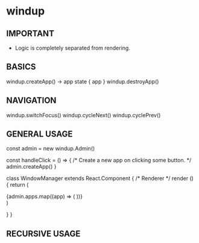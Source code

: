 # windup

## IMPORTANT
- Logic is completely separated from rendering.


## BASICS

windup.createApp() -> app state { app }
windup.destroyApp(<id>)


## NAVIGATION

windup.switchFocus(<id>)
windup.cycleNext()
windup.cyclePrev()


## GENERAL USAGE

const admin = new windup.Admin()

const handleClick = () => {
  /*
    Create a new app on clicking some button.
  */
  admin.createApp()
}

class WindowManager extends React.Component {
  /*
    Renderer
  */
  render () {
    return (
      <div>
        {admin.apps.map((app) => (
          <App store={app.store} />
        ))}
      </div>
    )

  }
}


## RECURSIVE USAGE
